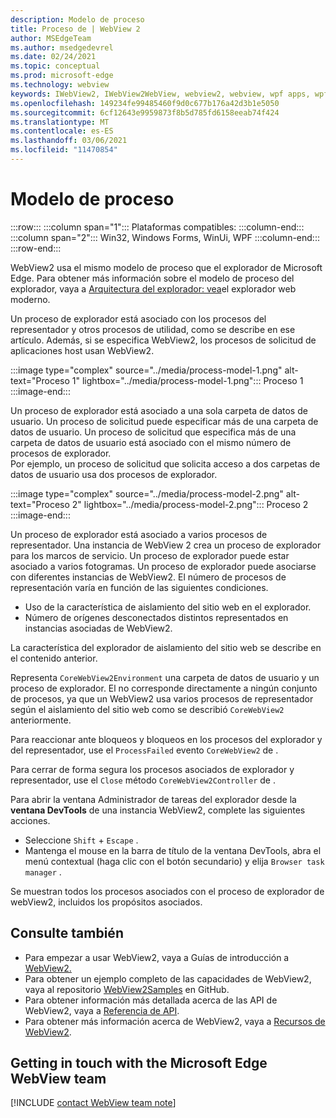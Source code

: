 ```yaml
---
description: Modelo de proceso
title: Proceso de | WebView 2
author: MSEdgeTeam
ms.author: msedgedevrel
ms.date: 02/24/2021
ms.topic: conceptual
ms.prod: microsoft-edge
ms.technology: webview
keywords: IWebView2, IWebView2WebView, webview2, webview, wpf apps, wpf, edge, ICoreWebView2, ICoreWebView2Host, controlador de explorador, edge html
ms.openlocfilehash: 149234fe99485460f9d0c677b176a42d3b1e5050
ms.sourcegitcommit: 6cf12643e9959873f8b5d785fd6158eeab74f424
ms.translationtype: MT
ms.contentlocale: es-ES
ms.lasthandoff: 03/06/2021
ms.locfileid: "11470854"
---
```

# <a name="process-model"></a>Modelo de proceso  

:::row:::
   :::column span="1":::
      Plataformas compatibles:
   :::column-end:::
   :::column span="2":::
      Win32, Windows Forms, WinUi, WPF
   :::column-end:::
:::row-end:::  

WebView2 usa el mismo modelo de proceso que el explorador de Microsoft Edge.  Para obtener más información sobre el modelo de proceso del explorador, vaya a [Arquitectura del explorador: vea][GoogleDeveloperWebUpdates201809InsideBrowserPart1BrowserArchitecture]el explorador web moderno.  

Un proceso de explorador está asociado con los procesos del representador y otros procesos de utilidad, como se describe en ese artículo.  Además, si se especifica WebView2, los procesos de solicitud de aplicaciones host usan WebView2.  

:::image type="complex" source="../media/process-model-1.png" alt-text="Proceso 1" lightbox="../media/process-model-1.png":::
   Proceso 1  
:::image-end:::  

Un proceso de explorador está asociado a una sola carpeta de datos de usuario.  Un proceso de solicitud puede especificar más de una carpeta de datos de usuario.  Un proceso de solicitud que especifica más de una carpeta de datos de usuario está asociado con el mismo número de procesos de explorador.  
Por ejemplo, un proceso de solicitud que solicita acceso a dos carpetas de datos de usuario usa dos procesos de explorador.  

:::image type="complex" source="../media/process-model-2.png" alt-text="Proceso 2" lightbox="../media/process-model-2.png":::
   Proceso 2  
:::image-end:::  

Un proceso de explorador está asociado a varios procesos de representador.  Una instancia de WebView 2 crea un proceso de explorador para los marcos de servicio.  Un proceso de explorador puede estar asociado a varios fotogramas.  Un proceso de explorador puede asociarse con diferentes instancias de WebView2.  El número de procesos de representación varía en función de las siguientes condiciones.  

*   Uso de la característica de aislamiento del sitio web en el explorador.  
*   Número de orígenes desconectados distintos representados en instancias asociadas de WebView2.  

La característica del explorador de aislamiento del sitio web se describe en el contenido anterior. 
<!--todo:  which previous content?  -->  
 

Representa `CoreWebView2Environment` una carpeta de datos de usuario y un proceso de explorador.  El no corresponde directamente a ningún conjunto de procesos, ya que un WebView2 usa varios procesos de representador según el aislamiento del sitio web como se describió `CoreWebView2` anteriormente.  

Para reaccionar ante bloqueos y bloqueos en los procesos del explorador y del representador, use el `ProcessFailed` evento `CoreWebView2` de .  

Para cerrar de forma segura los procesos asociados de explorador y representador, use el `Close` método `CoreWebView2Controller` de .  

Para abrir la ventana Administrador de tareas del explorador desde la **ventana DevTools** de una instancia WebView2, complete las siguientes acciones.  

*   Seleccione `Shift` + `Escape` .  
*   Mantenga el mouse en la barra de título de la ventana DevTools, abra el menú contextual \(haga clic con el botón secundario\) y elija `Browser task manager` .  

Se muestran todos los procesos asociados con el proceso de explorador de webView2, incluidos los propósitos asociados.  

## <a name="see-also"></a>Consulte también  

*   Para empezar a usar WebView2, vaya a Guías de introducción a [WebView2.][Webview2IndexGettingStarted]  
*   Para obtener un ejemplo completo de las capacidades de WebView2, vaya al repositorio [WebView2Samples][GithubMicrosoftedgeWebview2samples] en GitHub.  
*   Para obtener información más detallada acerca de las API de WebView2, vaya a [Referencia de API][DotnetApiMicrosoftWebWebview2WpfWebview2].  
*   Para obtener más información acerca de WebView2, vaya a [Recursos de WebView2][Webview2IndexNextSteps].  

## <a name="getting-in-touch-with-the-microsoft-edge-webview-team"></a>Getting in touch with the Microsoft Edge WebView team  

[!INCLUDE [contact WebView team note](../includes/contact-webview-team-note.md)]  

<!-- links -->  

[Webview2IndexGettingStarted]: ../index.md#getting-started "Introducción: introducción a Microsoft Edge WebView2 | Microsoft Docs"  
[Webview2IndexNextSteps]: ../index.md#next-steps "Pasos siguientes: Introducción a Microsoft Edge WebView2 | Microsoft Docs"  

[DotnetApiMicrosoftWebWebview2WpfWebview2]: /dotnet/api/microsoft.web.webview2.wpf.webview2 "Clase WebView2 | Microsoft Docs"  

[GithubMicrosoftedgeWebview2samples]: https://github.com/MicrosoftEdge/WebView2Samples "Ejemplos de WebView2: MicrosoftEdge/WebView2Samples | GitHub"  

[GoogleDeveloperWebUpdates201809InsideBrowserPart1BrowserArchitecture]: https://developers.google.com/web/updates/2018/09/inside-browser-part1#browser-architecture "Arquitectura del explorador: aspecto interno del explorador web moderno (parte 1)"  
